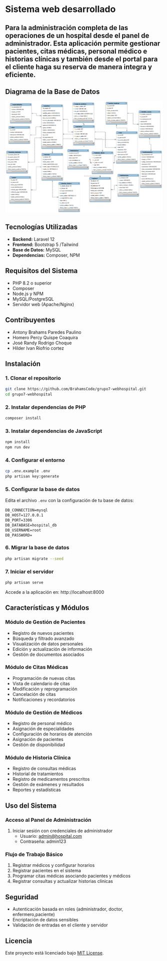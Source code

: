 # Sistema web desarrollado 
## Para la administración  completa de las operaciones de un hospital desde el panel de administrador. Esta aplicación permite gestionar pacientes, citas médicas, personal médico e historias clínicas y también desde el portal para el cliente haga su reserva de manera integra y eficiente.

## Diagrama de la Base de Datos

![Diagrama ER del Sistema Hospital](./public/images/DiagramaDB.png)

## Tecnologías Utilizadas
- **Backend:** Laravel 12
- **Frontend:** Bootstrap 5 /Tailwind
- **Base de Datos:** MySQL
- **Dependencias:** Composer, NPM

## Requisitos del Sistema
- PHP 8.2 o superior
- Composer
- Node.js y NPM
- MySQL/PostgreSQL
- Servidor web (Apache/Nginx)

## Contribuyentes
- Antony Brahams Paredes Paulino
- Homero Percy Quispe Coaquira
- José Randy Rodrigo Choque
- Hilder Ivan Riofrio cortez

## Instalación

### 1. Clonar el repositorio
```bash
git clone https://github.com/BrahamsCode/grupo7-webhospital.git
cd grupo7-webhospital
```

### 2. Instalar dependencias de PHP
```bash
composer install
```

### 3. Instalar dependencias de JavaScript
```bash
npm install
npm run dev
```

### 4. Configurar el entorno
```bash
cp .env.example .env
php artisan key:generate
```

### 5. Configurar la base de datos
Edita el archivo `.env` con la configuración de tu base de datos:
```
DB_CONNECTION=mysql
DB_HOST=127.0.0.1
DB_PORT=3306
DB_DATABASE=hospital_db
DB_USERNAME=root
DB_PASSWORD=
```

### 6. Migrar la base de datos
```bash
php artisan migrate --seed
```

### 7. Iniciar el servidor
```bash
php artisan serve
```
Accede a la aplicación en: http://localhost:8000

## Características y Módulos

### Módulo de Gestión de Pacientes
- Registro de nuevos pacientes
- Búsqueda y filtrado avanzado
- Visualización de datos personales
- Edición y actualización de información
- Gestión de documentos asociados

### Módulo de Citas Médicas
- Programación de nuevas citas
- Vista de calendario de citas
- Modificación y reprogramación
- Cancelación de citas
- Notificaciones y recordatorios

### Módulo de Gestión de Médicos
- Registro de personal médico
- Asignación de especialidades
- Configuración de horarios de atención
- Asignación de pacientes
- Gestión de disponibilidad

### Módulo de Historia Clínica
- Registro de consultas médicas
- Historial de tratamientos
- Registro de medicamentos prescritos
- Gestión de exámenes y resultados
- Reportes y estadísticas


## Uso del Sistema

### Acceso al Panel de Administración
1. Iniciar sesión con credenciales de administrador
   - Usuario: admin@hospital.com
   - Contraseña: admin123

### Flujo de Trabajo Básico
1. Registrar médicos y configurar horarios
2. Registrar pacientes en el sistema
3. Programar citas médicas asociando pacientes y médicos
4. Registrar consultas y actualizar historias clínicas

## Seguridad
- Autenticación basada en roles (administrador, doctor, enfermero,paciente)
- Encriptación de datos sensibles
- Validación de entradas en el cliente y servidor


## Licencia
Este proyecto está licenciado bajo [MIT License](LICENSE).

